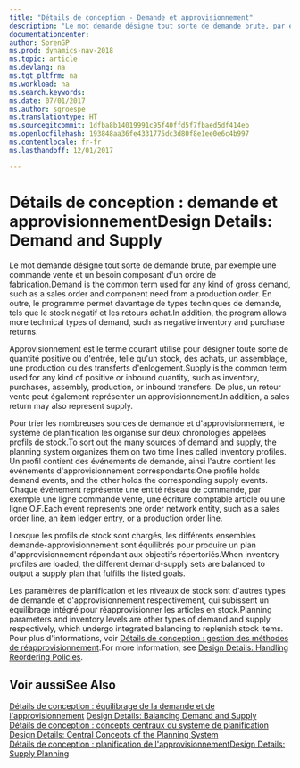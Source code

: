 ```yaml
---
title: "Détails de conception - Demande et approvisionnement"
description: "Le mot demande désigne tout sorte de demande brute, par exemple une commande vente et un besoin composant d'un ordre de fabrication. En outre, le programme permet davantage de types techniques de demande, tels que le stock négatif et les retours achat."
documentationcenter: 
author: SorenGP
ms.prod: dynamics-nav-2018
ms.topic: article
ms.devlang: na
ms.tgt_pltfrm: na
ms.workload: na
ms.search.keywords: 
ms.date: 07/01/2017
ms.author: sgroespe
ms.translationtype: HT
ms.sourcegitcommit: 1dfba8b14019991c95f40ffd5f7fbaed5df414eb
ms.openlocfilehash: 193848aa36fe4331775dc3d80f8e1ee0e6c4b997
ms.contentlocale: fr-fr
ms.lasthandoff: 12/01/2017

---
```

# <a name="design-details-demand-and-supply"></a><span data-ttu-id="20b52-104">Détails de conception : demande et approvisionnement</span><span class="sxs-lookup"><span data-stu-id="20b52-104">Design Details: Demand and Supply</span></span>
<span data-ttu-id="20b52-105">Le mot demande désigne tout sorte de demande brute, par exemple une commande vente et un besoin composant d'un ordre de fabrication.</span><span class="sxs-lookup"><span data-stu-id="20b52-105">Demand is the common term used for any kind of gross demand, such as a sales order and component need from a production order.</span></span> <span data-ttu-id="20b52-106">En outre, le programme permet davantage de types techniques de demande, tels que le stock négatif et les retours achat.</span><span class="sxs-lookup"><span data-stu-id="20b52-106">In addition, the program allows more technical types of demand, such as negative inventory and purchase returns.</span></span>  
  
 <span data-ttu-id="20b52-107">Approvisionnement est le terme courant utilisé pour désigner toute sorte de quantité positive ou d'entrée, telle qu'un stock, des achats, un assemblage, une production ou des transferts d'enlogement.</span><span class="sxs-lookup"><span data-stu-id="20b52-107">Supply is the common term used for any kind of positive or inbound quantity, such as inventory, purchases, assembly, production, or inbound transfers.</span></span> <span data-ttu-id="20b52-108">De plus, un retour vente peut également représenter un approvisionnement.</span><span class="sxs-lookup"><span data-stu-id="20b52-108">In addition, a sales return may also represent supply.</span></span>  
  
 <span data-ttu-id="20b52-109">Pour trier les nombreuses sources de demande et d'approvisionnement, le système de planification les organise sur deux chronologies appelées profils de stock.</span><span class="sxs-lookup"><span data-stu-id="20b52-109">To sort out the many sources of demand and supply, the planning system organizes them on two time lines called inventory profiles.</span></span> <span data-ttu-id="20b52-110">Un profil contient des événements de demande, ainsi l'autre contient les événements d'approvisionnement correspondants.</span><span class="sxs-lookup"><span data-stu-id="20b52-110">One profile holds demand events, and the other holds the corresponding supply events.</span></span> <span data-ttu-id="20b52-111">Chaque événement représente une entité réseau de commande, par exemple une ligne commande vente, une écriture comptable article ou une ligne O.F.</span><span class="sxs-lookup"><span data-stu-id="20b52-111">Each event represents one order network entity, such as a sales order line, an item ledger entry, or a production order line.</span></span>  
  
 <span data-ttu-id="20b52-112">Lorsque les profils de stock sont chargés, les différents ensembles demande-approvisionnement sont équilibrés pour produire un plan d'approvisionnement répondant aux objectifs répertoriés.</span><span class="sxs-lookup"><span data-stu-id="20b52-112">When inventory profiles are loaded, the different demand-supply sets are balanced to output a supply plan that fulfills the listed goals.</span></span>  
  
 <span data-ttu-id="20b52-113">Les paramètres de planification et les niveaux de stock sont d'autres types de demande et d'approvisionnement respectivement, qui subissent un équilibrage intégré pour réapprovisionner les articles en stock.</span><span class="sxs-lookup"><span data-stu-id="20b52-113">Planning parameters and inventory levels are other types of demand and supply respectively, which undergo integrated balancing to replenish stock items.</span></span> <span data-ttu-id="20b52-114">Pour plus d'informations, voir [Détails de conception : gestion des méthodes de réapprovisionnement](design-details-handling-reordering-policies.md).</span><span class="sxs-lookup"><span data-stu-id="20b52-114">For more information, see [Design Details: Handling Reordering Policies](design-details-handling-reordering-policies.md).</span></span>  
  
## <a name="see-also"></a><span data-ttu-id="20b52-115">Voir aussi</span><span class="sxs-lookup"><span data-stu-id="20b52-115">See Also</span></span>  
 <span data-ttu-id="20b52-116">[Détails de conception : équilibrage de la demande et de l'approvisionnement](design-details-balancing-demand-and-supply.md) </span><span class="sxs-lookup"><span data-stu-id="20b52-116">[Design Details: Balancing Demand and Supply](design-details-balancing-demand-and-supply.md) </span></span>  
 <span data-ttu-id="20b52-117">[Détails de conception : concepts centraux du système de planification](design-details-central-concepts-of-the-planning-system.md) </span><span class="sxs-lookup"><span data-stu-id="20b52-117">[Design Details: Central Concepts of the Planning System](design-details-central-concepts-of-the-planning-system.md) </span></span>  
 [<span data-ttu-id="20b52-118">Détails de conception : planification de l'approvisionnement</span><span class="sxs-lookup"><span data-stu-id="20b52-118">Design Details: Supply Planning</span></span>](design-details-supply-planning.md)
